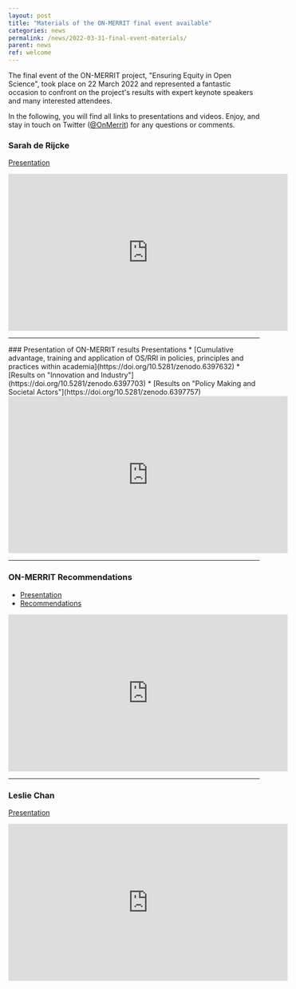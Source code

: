 ```yaml
---
layout: post
title: "Materials of the ON-MERRIT final event available"
categories: news
permalink: /news/2022-03-31-final-event-materials/
parent: news
ref: welcome
---
```


The final event of the ON-MERRIT project, "Ensuring Equity in Open Science", took place on 22 March 2022 and represented a fantastic occasion to confront on the project's results with expert keynote speakers and many interested attendees.

In the following, you will find all links to presentations and videos. Enjoy, and stay in touch on Twitter ([@OnMerrit](https://twitter.com/OnMerrit)) for any questions or comments.


### Sarah de Rijcke
[Presentation](https://doi.org/10.5281/zenodo.6397581)

<div class="responsive-embed">
  <iframe width="560" height="315" src="https://www.youtube.com/embed/4NsTK6UhexE" title="YouTube video player" frameborder="0" allow="accelerometer; autoplay; clipboard-write; encrypted-media; gyroscope; picture-in-picture" allowfullscreen></iframe>
  </div>
 
<hr />
### Presentation of ON-MERRIT results
Presentations
* [Cumulative advantage, training and application of OS/RRI in policies, principles and practices within academia](https://doi.org/10.5281/zenodo.6397632)
* [Results on "Innovation and Industry"](https://doi.org/10.5281/zenodo.6397703)
* [Results on "Policy Making and Societal Actors"](https://doi.org/10.5281/zenodo.6397757)

<div class="responsive-embed">
  <iframe width="560" height="315" src="https://www.youtube.com/embed/bjli_YMSitc" title="YouTube video player" frameborder="0" allow="accelerometer; autoplay; clipboard-write; encrypted-media; gyroscope; picture-in-picture" allowfullscreen></iframe>
  </div>
<hr />

### ON-MERRIT Recommendations
* [Presentation](https://doi.org/10.5281/zenodo.6407932)
* [Recommendations](https://doi.org/10.5281/zenodo.6276752)

<div class="responsive-embed">
  <iframe width="560" height="315" src="https://www.youtube.com/embed/BdRw_9NfyDk" title="YouTube video player" frameborder="0" allow="accelerometer; autoplay; clipboard-write; encrypted-media; gyroscope; picture-in-picture" allowfullscreen></iframe>
  </div>
<hr />

### Leslie Chan
[Presentation](https://doi.org/10.5281/zenodo.6377047)

<div class="responsive-embed">
  <iframe width="560" height="315" src="https://www.youtube.com/embed/MzKI-uFB-Xs" title="YouTube video player" frameborder="0" allow="accelerometer; autoplay; clipboard-write; encrypted-media; gyroscope; picture-in-picture" allowfullscreen></iframe>
  </div>
